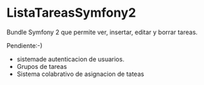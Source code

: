 ListaTareasSymfony2
===================
Bundle Symfony 2 que permite ver, insertar, editar y borrar tareas.

Pendiente:-) 
- sistemade autenticacion de usuarios.
- Grupos de tareas
- Sistema colabrativo de asignacion de tateas
